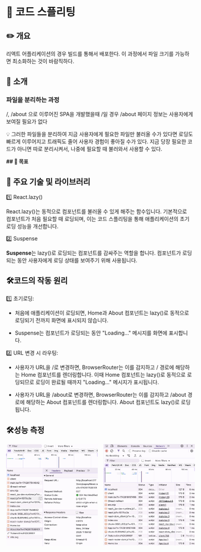 # 🚀 코드 스플리팅

## ✏️ 개요
리액트 어플리케이션의 경우 빌드를 통해서 배포한다. 이 과정에서 파일 크기를 가능하면 최소화하는 것이 바람직하다.

## 📌 소개
### 파일을 분리하는 과정
/, /about 으로 이루어진 SPA을 개발했을때 /일 경우 /about 페이지 정보는 사용자에게 보여질 필요가 없다

💡 그러한 파일들을 분리하여 지금 사용자에게 필요한 파일만 불러올 수가 있다면 로딩도 빠르게 이루어지고 트래픽도 줄어 사용자 경험이 좋아질 수가 있다.
지금 당장 필요한 코드가 아니면 따로 분리시켜서, 나중에 필요할 때 불러와서 사용할 수 있다.

**## 🎯 목표**


## 📂 주요 기술 및 라이브러리
1️⃣ React.lazy()

React.lazy()는 동적으로 컴포넌트를 불러올 수 있게 해주는 함수입니다. 기본적으로 컴포넌트가 처음 필요할 때 로딩되며, 이는 코드 스플리팅을 통해 애플리케이션의 초기 로딩 성능을 개선합니다.

2️⃣ Suspense

**Suspense**는 lazy()로 로딩되는 컴포넌트를 감싸주는 역할을 합니다. 컴포넌트가 로딩되는 동안 사용자에게 로딩 상태를 보여주기 위해 사용됩니다.


## 🛠️코드의 작동 원리
1️⃣ 초기로딩:
- 처음에 애플리케이션이 로딩되면, Home과 About 컴포넌트는 lazy()로 동적으로 로딩되기 전까지 화면에 표시되지 않습니다.

- Suspense는 컴포넌트가 로딩되는 동안 "Loading..." 메시지를 화면에 표시합니다.

2️⃣ URL 변경 시 라우팅:

- 사용자가 URL을 /로 변경하면, BrowserRouter는 이를 감지하고 / 경로에 해당하는 Home 컴포넌트를 렌더링합니다. 이때 Home 컴포넌트는 lazy()로 동적으로 로딩되므로 로딩이 완료될 때까지 "Loading..." 메시지가 표시됩니다.

- 사용자가 URL을 /about로 변경하면, BrowserRouter는 이를 감지하고 /about 경로에 해당하는 About 컴포넌트를 렌더링합니다. About 컴포넌트도 lazy()로 로딩됩니다.

## 🛠️성능 측정

<div style="display:flex;align-items:flex-start;gap: 15px;">
  <img src="./src/assets/개선전.jpg" alt="개선 전" style="width: 49%" />
  <img src="./src/assets/개선후.jpg" alt="개선 전" style="width: 49%" />
</div>
